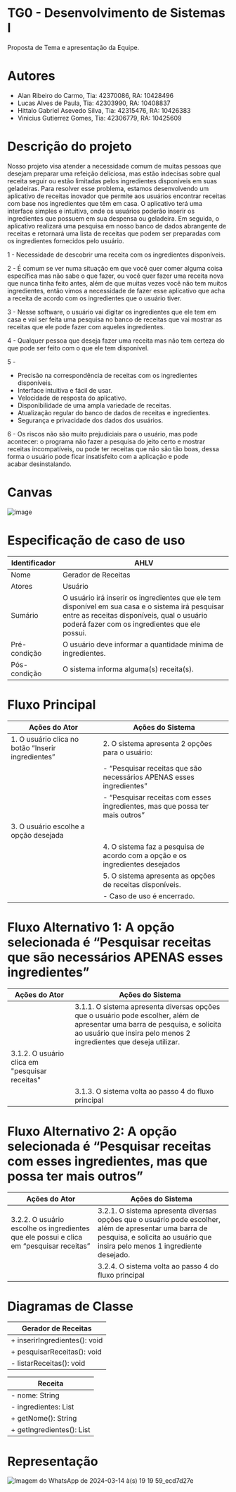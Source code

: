 # TG0 - Desenvolvimento de Sistemas I
Proposta de Tema e apresentação da Equipe.

# Autores 
* Alan Ribeiro do Carmo, Tia: 42370086, RA: 10428496
* Lucas Alves de Paula, Tia: 42303990, RA: 10408837
* Hittalo Gabriel Asevedo Silva, Tia: 42315476, RA: 10426383
* Vinicius Gutierrez Gomes, Tia: 42306779, RA: 10425609

# Descrição do projeto
Nosso projeto visa atender a necessidade comum de muitas pessoas que desejam preparar uma refeição deliciosa, mas estão indecisas sobre qual receita seguir ou estão limitadas pelos ingredientes disponíveis em suas geladeiras. Para resolver esse problema, estamos desenvolvendo um aplicativo de receitas inovador que permite aos usuários encontrar receitas com base nos ingredientes que têm em casa. 
O aplicativo terá uma interface simples e intuitiva, onde os usuários poderão inserir os ingredientes que possuem em sua despensa ou geladeira. Em seguida, o aplicativo realizará uma pesquisa em nosso banco de dados abrangente de receitas e retornará uma lista de receitas que podem ser preparadas com os ingredientes fornecidos pelo usuário.

1 - Necessidade de descobrir uma receita com os ingredientes disponíveis.

2 - É comum se ver numa situação em que você quer comer alguma coisa específica mas não sabe o que fazer, ou você quer fazer uma receita nova que nunca tinha feito antes, além de que muitas vezes você não tem muitos ingredientes, então vimos a necessidade de fazer esse aplicativo que acha a receita de acordo com os ingredientes que o usuário tiver.

3 - Nesse software, o usuário vai digitar os ingredientes que ele tem em casa e vai ser feita uma pesquisa no banco de receitas que vai mostrar as receitas que ele pode fazer com aqueles ingredientes.

4 - Qualquer pessoa que deseja fazer uma receita mas não tem certeza do que pode ser feito com o que ele tem disponível.

5 - 
* Precisão na correspondência de receitas com os ingredientes disponíveis.
* Interface intuitiva e fácil de usar.
* Velocidade de resposta do aplicativo.
* Disponibilidade de uma ampla variedade de receitas.
* Atualização regular do banco de dados de receitas e ingredientes.
* Segurança e privacidade dos dados dos usuários.

6 - Os riscos não são muito prejudiciais para o usuário, mas pode acontecer: o programa não fazer a pesquisa do jeito certo e mostrar receitas incompatíveis, ou pode ter receitas que não são tão boas, dessa forma o usuário pode ficar insatisfeito com a aplicação e pode acabar desinstalando.

# Canvas 
![image](https://github.com/ViniGomes30/Trabalho-/assets/126883066/444db95e-e439-4379-a998-38c3be4cf25d)

# Especificação de caso de uso
| Identificador | AHLV    |
|---------------|---------|
| Nome          | Gerador de Receitas |
| Atores        | Usuário |
| Sumário       | O usuário irá inserir os ingredientes que ele tem disponível em sua casa e o sistema irá pesquisar entre as receitas disponíveis, qual o usuário poderá fazer com os ingredientes que ele possui. |
| Pré-condição  | O usuário deve informar a quantidade mínima de ingredientes. |
| Pós-condição  | O sistema informa alguma(s) receita(s). |

# Fluxo Principal
| Ações do Ator                                      | Ações do Sistema                                                                                   |
|----------------------------------------------------|----------------------------------------------------------------------------------------------------|
| 1. O usuário clica no botão “Inserir ingredientes” | 2. O sistema apresenta 2 opções para o usuário:                                                                                                                           |
|                                                    |    - “Pesquisar receitas que são necessários APENAS esses ingredientes”                                                                  |
|                                                    |    - “Pesquisar receitas com esses ingredientes, mas que possa ter mais outros”                                                            |
| 3. O usuário escolhe a opção desejada              |                                                                                                    |
|                                                    | 4. O sistema faz a pesquisa de acordo com a opção e os ingredientes desejados                        |
|                                                    | 5. O sistema apresenta as opções de receitas disponíveis.                                            |
|                                                    |    - Caso de uso é encerrado.                                                                     |


# Fluxo Alternativo 1: A opção selecionada é “Pesquisar receitas que são necessários APENAS esses ingredientes”
| Ações do Ator                              | Ações do Sistema                                                                                                                                   |
|--------------------------------------------|----------------------------------------------------------------------------------------------------------------------------------------------------|
|    | 3.1.1. O sistema apresenta diversas opções que o usuário pode escolher, além de apresentar uma barra de pesquisa, e solicita ao usuário que insira pelo menos 2 ingredientes que deseja utilizar. |
| 3.1.2. O usuário clica em "pesquisar receitas" |                                                                                                                                                   |
|                                            | 3.1.3. O sistema volta ao passo 4 do fluxo principal                                                                                               |

# Fluxo Alternativo 2: A opção selecionada é “Pesquisar receitas com esses ingredientes, mas que possa ter mais outros”
| Ações do Ator                              | Ações do Sistema                                                                                                                                   |
|--------------------------------------------|----------------------------------------------------------------------------------------------------------------------------------------------------|
| 3.2.2. O usuário escolhe os ingredientes que ele possui e clica em “pesquisar receitas” | 3.2.1. O sistema apresenta diversas opções que o usuário pode escolher, além de apresentar uma barra de pesquisa, e solicita ao usuário que insira pelo menos 1 ingrediente desejado. |
|                                            | 3.2.4. O sistema volta ao passo 4 do fluxo principal                                                                                               |


# Diagramas de Classe

| Gerador de Receitas |                                     
|--------------------------|
| + inserirIngredientes(): void |
| + pesquisarReceitas(): void |
| - listarReceitas(): void |           

| Receita |
|--------------------------|
|- nome: String |
| - ingredientes: List<String> |
| + getNome(): String |
| + getIngredientes(): List<String>|




# Representação 
![Imagem do WhatsApp de 2024-03-14 à(s) 19 19 59_ecd7d27e](https://github.com/ViniGomes30/Trabalho-/assets/126883066/d912efe2-35f2-4bd1-bd47-6a8ef12e6663)








